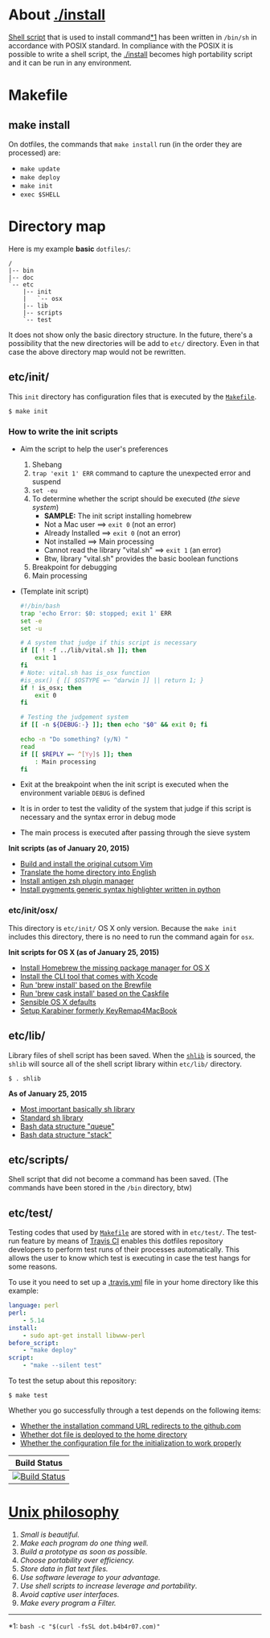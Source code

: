 # About [./install](./install)

[Shell script](http://dot.b4b4r07.com) that is used to install command[*1](#note) has been written in `/bin/sh` in accordance with POSIX standard. In compliance with the POSIX it is possible to write a shell script, the [./install](./install) becomes high portability script and it can be run in any environment.

# Makefile

## make install

On dotfiles, the commands that `make install` run (in the order they are processed) are:

- `make update`
- `make deploy`
- `make init`
- `exec $SHELL`

# Directory map

Here is my example **basic** `dotfiles/`:

    /
    |-- bin
    |-- doc
    `-- etc
        |-- init
        |   `-- osx
        |-- lib
        |-- scripts
        `-- test

It does not show only the basic directory structure. In the future, there's a possibility that the new directories will be add to `etc/` directory. Even in that case the above directory map would not be rewritten.

## etc/init/

This `init` directory has configuration files that is executed by the [`Makefile`](../Makefile).

	$ make init

### How to write the init scripts

- Aim the script to help the user's preferences
	1. Shebang
	2. `trap 'exit 1' ERR` command to capture the unexpected error and suspend
	3. `set -eu`
	4. To determine whether the script should be executed (*the sieve system*)
		- **SAMPLE:** The init script installing homebrew
		- Not a Mac user ==> `exit 0` (not an error)
		- Already Installed ==> `exit 0` (not an error)
		- Not installed ==> Main processing
		- Cannot read the library "vital.sh" ==> `exit 1` (an error)
		- Btw, library "vital.sh" provides the basic boolean functions
	5. Breakpoint for debugging
	6. Main processing
- (Template init script)
	
	```bash
	#!/bin/bash
	trap 'echo Error: $0: stopped; exit 1' ERR
	set -e
	set -u

	# A system that judge if this script is necessary
	if [[ ! -f ../lib/vital.sh ]]; then
		exit 1
	fi
	# Note: vital.sh has is_osx function
	#is_osx() { [[ $OSTYPE =~ ^darwin ]] || return 1; }
	if ! is_osx; then
    	exit 0
	fi

	# Testing the judgement system
	if [[ -n ${DEBUG:-} ]]; then echo "$0" && exit 0; fi

	echo -n "Do something? (y/N) "
	read
	if [[ $REPLY =~ ^[Yy]$ ]]; then
		: Main processing
	fi
	```

- Exit at the breakpoint when the init script is executed when the environment variable `DEBUG` is defined
- It is in order to test the validity of the system that judge if this script is necessary and the syntax error in debug mode
- The main process is executed after passing through the sieve system

**Init scripts (as of January 20, 2015)**

- [Build and install the original cutsom Vim](./init/build_vim_by_myself.sh)
- [Translate the home directory into English](./init/globalize_your_home_directory.sh)
- [Install antigen zsh plugin manager](./init/install_zsh_plugin_manager_antigen.sh)
- [Install pygments generic syntax highlighter written in python](./init/install_pygments.sh)

### etc/init/osx/

This directory is `etc/init/` OS X only version. Because the `make init` includes this directory, there is no need to run the command again for `osx`.

**Init scripts for OS X (as of January 25, 2015)**

- [Install Homebrew the missing package manager for OS X](./init/osx/install_homebrew.sh)
- [Install the CLI tool that comes with Xcode](./init/osx/install_xcode_cli_tools.sh)
- [Run 'brew install' based on the Brewfile](./init/osx/install_brew_packages.sh)
- [Run 'brew cask install' based on the Caskfile](./init/osx/install_cask_packages.sh)
- [Sensible OS X defaults](./init/osx/execute_osx_defaults.sh)
- [Setup Karabiner formerly KeyRemap4MacBook](./init/osx/setup_kanabiner.sh)

## etc/lib/

Library files of shell script has been saved. When the [`shlib`](./lib/shlib) is sourced, the `shlib` will source all of the shell script library within `etc/lib/` directory.


	$ . shlib

**As of January 25, 2015**

- [Most important basically sh library](./lib/vital.sh)
- [Standard sh library](./lib/standard.sh)
- [Bash data structure "queue"](./lib/queue.bash)
- [Bash data structure "stack"](./lib/stack.bash)

## etc/scripts/

Shell script that did not become a command has been saved.
(The commands have been stored in the `/bin` directory, btw)

## etc/test/

Testing codes that used by [`Makefile`](../Makefile) are stored with in `etc/test/`. The test-run feature by means of [Travis CI](https://travis-ci.org/b4b4r07/dotfiles) enables this dotfiles repository developers to perform test runs of their processes automatically. This allows the user to know which test is executing in case the test hangs for some reasons.

To use it you need to set up a [.travis.yml](../.travis.yml) file in your home directory like this example:

```yaml
language: perl
perl:
    - 5.14
install:
    - sudo apt-get install libwww-perl
before_script:
    - "make deploy"
script:
    - "make --silent test"
```

To test the setup about this repository:

	$ make test

Whether you go successfully through a test depends on the following items:

- [Whether the installation command URL redirects to the github.com](./test/install_init_test.pl)
- [Whether dot file is deployed to the home directory](./test/install_deploy_test.pl)
- [Whether the configuration file for the initialization to work properly](./test/install_redirect_test.pl)

| Build Status |
|:---:|
|[![Build Status](https://travis-ci.org/b4b4r07/dotfiles.svg?branch=master)](https://travis-ci.org/b4b4r07/dotfiles)|


# [Unix philosophy](http://en.wikipedia.org/wiki/Unix_philosophy)

1. *Small is beautiful.*
2. *Make each program do one thing well.*
3. *Build a prototype as soon as possible.*
4. *Choose portability over efficiency.*
5. *Store data in flat text files.*
6. *Use software leverage to your advantage.*
7. *Use shell scripts to increase leverage and portability*.
8. *Avoid captive user interfaces.*
9. *Make every program a Filter.*

----

<a name="note">*1</a>: `bash -c "$(curl -fsSL dot.b4b4r07.com)"`
